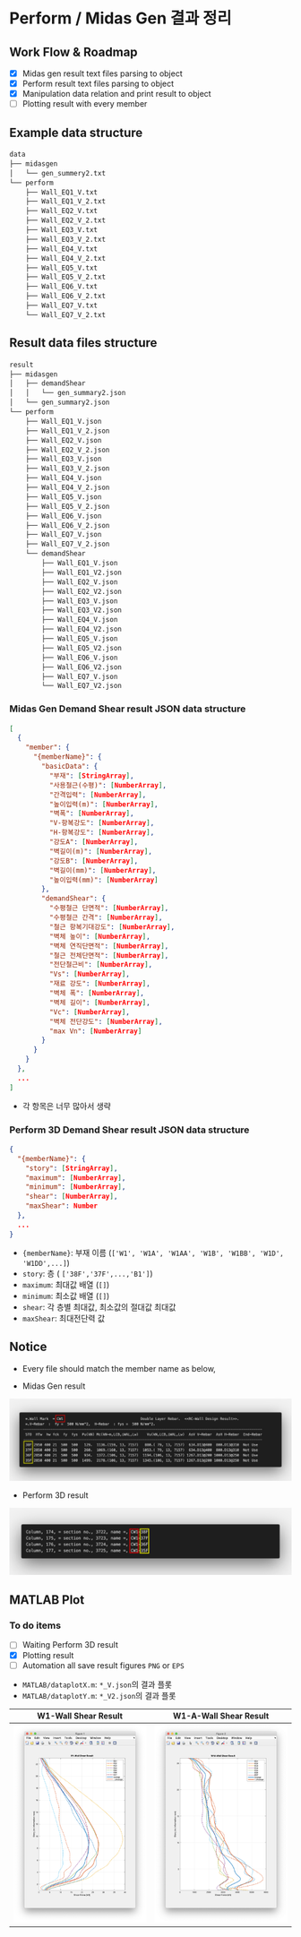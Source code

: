 # Perform / Midas Gen 결과 정리

## Work Flow & Roadmap

- [x] Midas gen result text files parsing to object
- [x] Perform result text files parsing to object
- [x] Manipulation data relation and print result to object
- [ ] Plotting result with every member

## Example data structure

```bash
data
├── midasgen
│   └── gen_summery2.txt
└── perform
    ├── Wall_EQ1_V.txt
    ├── Wall_EQ1_V_2.txt
    ├── Wall_EQ2_V.txt
    ├── Wall_EQ2_V_2.txt
    ├── Wall_EQ3_V.txt
    ├── Wall_EQ3_V_2.txt
    ├── Wall_EQ4_V.txt
    ├── Wall_EQ4_V_2.txt
    ├── Wall_EQ5_V.txt
    ├── Wall_EQ5_V_2.txt
    ├── Wall_EQ6_V.txt
    ├── Wall_EQ6_V_2.txt
    ├── Wall_EQ7_V.txt
    └── Wall_EQ7_V_2.txt
```

## Result data files structure

```bash
result
├── midasgen
│   ├── demandShear
│   │   └── gen_summary2.json
│   └── gen_summary2.json
└── perform
    ├── Wall_EQ1_V.json
    ├── Wall_EQ1_V_2.json
    ├── Wall_EQ2_V.json
    ├── Wall_EQ2_V_2.json
    ├── Wall_EQ3_V.json
    ├── Wall_EQ3_V_2.json
    ├── Wall_EQ4_V.json
    ├── Wall_EQ4_V_2.json
    ├── Wall_EQ5_V.json
    ├── Wall_EQ5_V_2.json
    ├── Wall_EQ6_V.json
    ├── Wall_EQ6_V_2.json
    ├── Wall_EQ7_V.json
    ├── Wall_EQ7_V_2.json
    └── demandShear
        ├── Wall_EQ1_V.json
        ├── Wall_EQ1_V2.json
        ├── Wall_EQ2_V.json
        ├── Wall_EQ2_V2.json
        ├── Wall_EQ3_V.json
        ├── Wall_EQ3_V2.json
        ├── Wall_EQ4_V.json
        ├── Wall_EQ4_V2.json
        ├── Wall_EQ5_V.json
        ├── Wall_EQ5_V2.json
        ├── Wall_EQ6_V.json
        ├── Wall_EQ6_V2.json
        ├── Wall_EQ7_V.json
        └── Wall_EQ7_V2.json
```

### Midas Gen Demand Shear result JSON data structure

```json
[
  {
    "member": {
      "{memberName}": {
        "basicData": {
          "부재": [StringArray],
          "사용철근(수평)": [NumberArray],
          "간격입력": [NumberArray],
          "높이입력(m)": [NumberArray],
          "벽폭": [NumberArray],
          "V-항복강도": [NumberArray],
          "H-항복강도": [NumberArray],
          "강도A": [NumberArray],
          "벽길이(m)": [NumberArray],
          "강도B": [NumberArray],
          "벽길이(mm)": [NumberArray],
          "높이입력(mm)": [NumberArray]
        },
        "demandShear": {
          "수평철근 단면적": [NumberArray],
          "수평철근 간격": [NumberArray],
          "철근 항복기대강도": [NumberArray],
          "벽체 높이": [NumberArray],
          "벽체 연직단면적": [NumberArray],
          "철근 전체단면적": [NumberArray],
          "전단철근비": [NumberArray],
          "Vs": [NumberArray],
          "재료 강도": [NumberArray],
          "벽체 폭": [NumberArray],
          "벽체 길이": [NumberArray],
          "Vc": [NumberArray],
          "벽체 전단강도": [NumberArray],
          "max Vn": [NumberArray]
        }
      }
    }
  },
  ...
]
```

- 각 항목은 너무 많아서 생략

### Perform 3D Demand Shear result JSON data structure

```json
{
  "{memberName}": {
    "story": [StringArray],
    "maximum": [NumberArray],
    "minimum": [NumberArray],
    "shear": [NumberArray],
    "maxShear": Number
  },
  ...
}
```

- `{memberName}`: 부재 이름 (`['W1', 'W1A', 'W1AA', 'W1B', 'W1BB', 'W1D', 'W1DD',...]`)
- `story`: 층 ( `['38F','37F',...,'B1']`)
- `maximum`: 최대값 배열 (`[]`)
- `minimum`: 최소값 배열 (`[]`)
- `shear`: 각 층별 최대값, 최소값의 절대값 최대값
- `maxShear`: 최대전단력 값

## Notice

- Every file should match the member name as below,

- Midas Gen result

![gen-data](doc/gen-data.png)

- Perform 3D result

![perform-data](doc/perform-data.png)

## MATLAB Plot

### To do items

- [ ] Waiting Perform 3D result
- [x] Plotting result
- [ ] Automation all save result figures `PNG` or `EPS`

- `MATLAB/dataplotX.m`: `*_V.json`의 결과 플롯
- `MATLAB/dataplotY.m`: `*_V2.json`의 결과 플롯

| W1-Wall Shear Result | W1-A-Wall Shear Result |
|:---------:|:---------:|
|![W1](doc/W1.png)|![W1-A](doc/W1-A.png)|